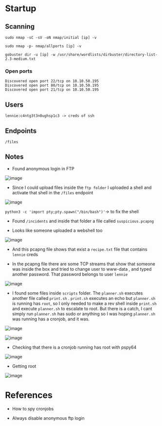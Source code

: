 # Startup

## Scanning 

`sudo nmap -sC -sV -oN nmap/initial [ip] -v`

`sudo nmap -p- nmap/allports [ip] -v`

`gobuster dir -u [ip] -w /usr/share/wordlists/dirbuster/directory-list-2.3-medium.txt`


### Open ports

```
Discovered open port 22/tcp on 10.10.50.195
Discovered open port 80/tcp on 10.10.50.195
Discovered open port 21/tcp on 10.10.50.195
```

## Users


```
lennie:c4ntg3t3n0ughsp1c3 -> creds of ssh
```


## Endpoints
```
/files
```



## Notes

* Found anonymous login in FTP

![image](https://user-images.githubusercontent.com/12052283/134034194-f6e47947-3627-4bd5-8dd8-396bb7a3ed7c.png)

* Since I could upload files inside the `ftp folder` I uploaded a shell and activate that shell in the `/files` endpoint

![image](https://user-images.githubusercontent.com/12052283/134041995-80a78df9-35d3-4ca1-af61-6685d1196ce1.png)

`python3 -c 'import pty;pty.spawn("/bin/bash")'`-> to fix the shell

* Found `/incidents` and inside that folder a file called `suspicious.pcapng`

* Looks like someone uploaded a webshell too

![image](https://user-images.githubusercontent.com/12052283/134045555-c3db373b-6771-4691-bafd-035da5a8c01f.png)

* And this pcapng file shows that exist a `recipe.txt` file that contains `lennie` creds

* In the pcapng file there are some TCP streams that show that someone was inside the box and tried to change user to www-data , and typed another password. That password belongs to user `lennie`

![image](https://user-images.githubusercontent.com/12052283/134048862-108ac7a5-0cf1-4002-9a21-3dbb136407f7.png)

* I found some files inside `scripts` folder. The `planner.sh` executes another file called `print.sh` . `print.sh` executes an echo but `planner.sh` is running has `root`, so I only needed to make a rev shell inside `print.sh` and execute `planner.sh` to escalate to root. But there is a catch, I cant simply run `planner.sh` has sudo or anything so I was hoping `planner.sh` was running has a cronjob, and it was.

![image](https://user-images.githubusercontent.com/12052283/134054277-fee2c519-4749-406c-a518-99e5ce8e8530.png)


![image](https://user-images.githubusercontent.com/12052283/134055717-e58c0f51-dc90-482c-98bc-f29476664a3e.png)

* Checking that there is a cronjob running has root with pspy64

![image](https://user-images.githubusercontent.com/12052283/134058659-d2fb02ed-e3bc-430d-a2ee-14ab5c4f2180.png)


* Getting root

![image](https://user-images.githubusercontent.com/12052283/134055851-3a04e30f-7086-4326-bf51-e0f2343b3162.png)


# References

* How to spy cronjobs

* Always disable anonymous ftp login